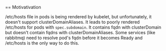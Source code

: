 == Motivativation

/etc/hosts file in pods is being rendered by kubelet, but unfortunately, it doesn't support clusterDomainAliases. It leads to poorly rendered /etc/hosts for pods with `spec.subdomain`. It contains fqdn with clusterDomain but doesn't contain fqdns with clusterDomainAliases. Some services (like rabbitmq) need to resolve pod's fqdn before it becomes Ready and /etc/hosts is the only way to do this.
